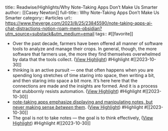 title:: Readwise/Highlights/Why Note-Taking Apps Don’t Make Us Smarter
author:: [[Casey Newton]]
full-title:: Why Note-Taking Apps Don’t Make Us Smarter
category:: #articles
url:: https://www.theverge.com/2023/8/25/23845590/note-taking-apps-ai-chat-distractions-notion-roam-mem-obsidian?utm_source=substack&utm_medium=email
tags:: #[[favorite]]

- Over the past decade, farmers have been offered all manner of software tools to analyze and manage their crops. In general, though, the more software that farmers use, the more they find themselves overwhelmed by data that the tools collect. ([View Highlight](https://read.readwise.io/read/01hdzta4ebytjn0b8g1xaan3ac)) #Highlight #[[2023-10-30]]
- thinking is an active pursuit — one that often happens when you are spending long stretches of time staring into space, then writing a bit, and then staring into space a bit more. It’s here here that the connections are made and the insights are formed. And it is a process that stubbornly resists automation. ([View Highlight](https://read.readwise.io/read/01hdztdv2ms3s114mz8j7xysa7)) #Highlight #[[2023-10-30]]
- [note-taking apps emphasize displaying and manipulating notes, but never making sense *between* them](https://notes.andymatuschak.org/%C2%A7Note-writing_systems?stackedNotes=zsRuFxYgckGS81tr2eiBAP). ([View Highlight](https://read.readwise.io/read/01hdzte7ngywb834w410dq3jkk)) #Highlight #[[2023-10-30]]
- The goal is not to take notes — the goal is to think effectively, ([View Highlight](https://read.readwise.io/read/01hdztehkxddpb2wxwjsap0dsc)) #Highlight #[[2023-10-30]]